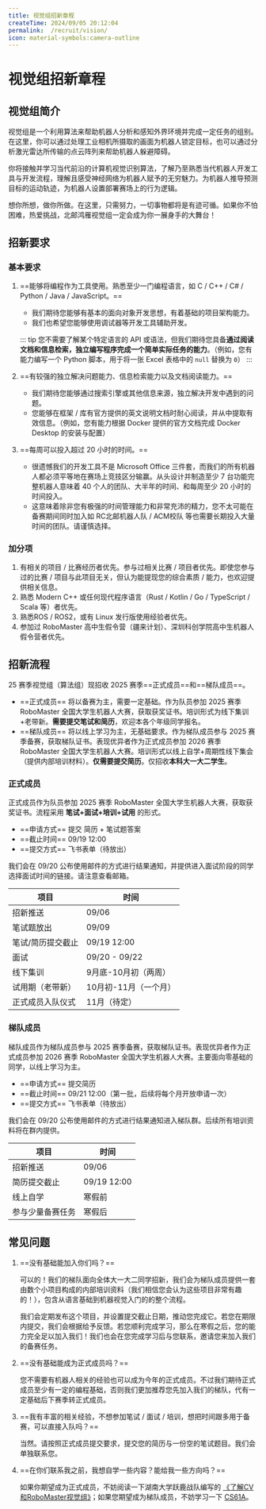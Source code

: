 ```yaml
---
title: 视觉组招新章程
createTime: 2024/09/05 20:12:04
permalink:  /recruit/vision/ 
icon: material-symbols:camera-outline
---
```


# 视觉组招新章程

## 视觉组简介

视觉组是一个利用算法来帮助机器人分析和感知外界环境并完成一定任务的组别。在这里，你可以通过处理工业相机所摄取的画面为机器人锁定目标，也可以通过分析激光雷达所传输的点云阵列来帮助机器人躲避障碍。

你将接触并学习当代前沿的计算机视觉识别算法，了解乃至熟悉当代机器人开发工具与开发流程，理解且感受神经网络为机器人赋予的无穷魅力。为机器人推导预测目标的运动轨迹，为机器人设置部署赛场上的行为逻辑。

想你所想，做你所做。在这里，只需努力，一切事物都将是有迹可循。如果你不怕困难，热爱挑战，北邮鸿雁视觉组一定会成为你一展身手的大舞台！

## 招新要求

### 基本要求

1. ==能够将编程作为工具使用。熟悉至少一门编程语言，如 C / C++ / C# / Python / Java / JavaScript。==
   - 我们期待您能够有基本的面向对象开发思想，有着基础的项目架构能力。
   - 我们也希望您能够使用调试器等开发工具辅助开发。

   ::: tip
   您不需要了解某个特定语言的 API 或语法，但我们期待您具备**通过阅读文档和信息检索，独立编写程序完成一个简单实际任务的能力**。（例如，您有能力编写一个 Python 脚本，用于将一张 Excel 表格中的 `null` 替换为 `0`）
   :::

2. ==有较强的独立解决问题能力、信息检索能力以及文档阅读能力。==
   - 我们期待您能够通过搜索引擎或其他信息来源，独立解决开发中遇到的问题。
   - 您能够在框架 / 库有官方提供的英文说明文档时耐心阅读，并从中提取有效信息。（例如，您有能力根据 Docker 提供的官方文档完成 Docker Desktop 的安装与配置）
3. ==每周可以投入超过 20 小时的时间。==
   - 很遗憾我们的开发工具不是 Microsoft Office 三件套，而我们的所有机器人都必须平等地在赛场上竞技区分输赢。从头设计并制造至少 7 台功能完整机器人意味着 40 个人的团队、大半年的时间、和每周至少 20 小时的时间投入。
   - 这意味着除非您有极强的时间管理能力和非常充沛的精力，您不太可能在备赛期间同时加入如 RC北邮机器人队 / ACM校队 等也需要长期投入大量时间的团队。请谨慎选择。

### 加分项

1. 有相关的项目 / 比赛经历者优先。参与过相关比赛 / 项目者优先。即使您参与过的比赛 / 项目与此项目无关，但认为能提现您的综合素质 / 能力，也欢迎提供相关信息。
2. 熟悉 Modern C++ 或任何现代程序语言（Rust / Kotlin / Go / TypeScript / Scala 等）者优先。
3. 熟悉ROS / ROS2，或有 Linux 发行版使用经验者优先。
4. 参加过 RoboMaster 高中生假令营（疆来计划）、深圳科创学院高中生机器人假令营者优先。

## 招新流程

25 赛季视觉组（算法组）现招收 2025 赛季==正式成员==和==梯队成员==。

- ==正式成员== 将以备赛为主，需要一定基础。作为队员参加 2025 赛季 RoboMaster 全国大学生机器人大赛，获取获奖证书。培训形式为线下集训+老带新。**需要提交笔试和简历**，欢迎本各个年级同学报名。
- ==梯队成员== 将以线上学习为主，无基础要求。作为梯队成员参与 2025 赛季备赛，获取梯队证书。表现优异者作为正式成员参加 2026 赛季 RoboMaster 全国大学生机器人大赛。培训形式以线上自学+周期性线下集会（提供内部培训材料）。**仅需要提交简历**。仅招收**本科大一大二学生**。

### 正式成员

正式成员作为队员参加 2025 赛季 RoboMaster 全国大学生机器人大赛，获取获奖证书。流程采用 **笔试+面试+培训+试用** 的形式。

- ==申请方式== 提交 简历 + 笔试题答案
- ==截止时间== 09/19 12:00
- ==提交方式== 飞书表单（待放出）

我们会在 09/20 公布使用邮件的方式进行结果通知，并提供进入面试阶段的同学选择面试时间的链接。请注意查看邮箱。

| 项目              | 时间                  |
| ----------------- | --------------------- |
| 招新推送          | 09/06                 |
| 笔试题放出          | 09/09                 |
| 笔试/简历提交截止 | 09/19 12:00           |
| 面试              | 09/20 - 09/22         |
| 线下集训          | 9月底-10月初（两周）  |
| 试用期（老带新）  | 10月初-11月（一个月） |
| 正式成员入队仪式  | 11月（待定）          |

### 梯队成员

梯队成员作为梯队成员参与 2025 赛季备赛，获取梯队证书。表现优异者作为正式成员参加 2026 赛季 RoboMaster 全国大学生机器人大赛。主要面向零基础的同学，以线上学习为主。

- ==申请方式== 提交简历
- ==截止时间== 09/21 12:00（第一批，后续将每个月开放申请一次）
- ==提交方式== 飞书表单（待放出）

我们会在 09/20 公布使用邮件的方式进行结果通知进入梯队群。后续所有培训资料将在群内提供。

| 项目             | 时间        |
| ---------------- | ----------- |
| 招新推送         | 09/06       |
| 简历提交截止     | 09/19 12:00 |
| 线上自学         | 寒假前      |
| 参与少量备赛任务 | 寒假后      |

## 常见问题

1. ==没有基础能加入你们吗？==

   可以的！我们的梯队面向全体大一大二同学招新，我们会为梯队成员提供一套由数个小项目构成的内部培训资料（我们相信您会认为这些项目非常有趣的！），包含从语言基础到机器视觉入门的的整个流程。
   
   我们会定期发布这个项目，并设置提交截止日期，推动您完成它。若您在期限内提交，我们会根据给予反馈。若您顺利完成学习，那么在寒假之后，您的能力完全足以加入我们！我们也会在您完成学习后与您联系，邀请您来加入我们的备赛任务。
   
2. ==没有基础能成为正式成员吗？==

   您不需要有机器人相关的经验也可以成为今年的正式成员。不过我们期待正式成员至少有一定的编程基础，否则我们更加推荐您先加入我们的梯队，代有一定基础后下赛季转正式成员。

3. ==我有丰富的相关经验，不想参加笔试 / 面试 / 培训，想把时间跟多用于备赛，可以直接入队吗？==

   当然。请按照正式成员提交要求，提交您的简历与一份空的笔试题目。我们会单独联系您。

4. ==在你们联系我之前，我想自学一些内容？能给我一些方向吗？==

   如果你期望成为正式成员，不妨阅读一下湖南大学跃鹿战队编写的 [《了解CV和RoboMaster视觉组》](https://github.com/NeoZng/vision_tutorial/releases/download/v1.2.0/An.introduction.to.CV.and.RoboMaster.Perception.pdf)；如果您期望成为梯队成员，不妨学习一下 [CS61A](https://csdiy.wiki/%E7%BC%96%E7%A8%8B%E5%85%A5%E9%97%A8/Python/CS61A/)。

